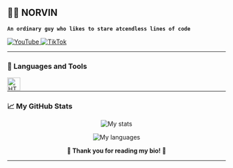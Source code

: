 ## 👨‍💻 NORVIN

**`An ordinary guy who likes to stare atcendless lines of code`**

<p align="left">
  <a href="https://www.youtube.com/@">
    <img alt="YouTube" title="Subscribe to my YouTube channel" src="https://custom-icon-badges.demolab.com/badge/YouTube-red.svg?logo=video&logoColor=white&style=flat-square"/>
  </a>

  <a  href="https://www.tiktok.com/@norvin.tt?_t=ZG-8sleWFJBQyu&_r=1">
    <img alt="TikTok" title="TikTok Channel" src="https://custom-icon-badges.demolab.com/badge/TikTok-gray.svg?logo=tiktok-bro-2024&logoColor=white&style=flat-square"/>
  </a> 
</p>

---

### 🧰 Languages and Tools 

<img align="left" alt="HTML" width="30px" style="padding-right:10px;" src="https://cdn.jsdelivr.net/gh/devicons/devicon/icons/html5/html5-plain.svg" />

<br />
   
---

### 📈 My GitHub Stats
<p align="center">
  <img src="https://github-readme-stats.vercel.app/api?username=HlibSamodin&theme=tokyonight&show" alt="My stats">
</p>
<p align="center">
  <img src="https://github-readme-stats.vercel.app/api/top-langs/?username=HlibSamodin&theme=tokyonight&show" alt="My languages">
</p>

<p align="center"> <b>  🙏 Thank you for reading my bio! 🙏 </b> </p>

---
